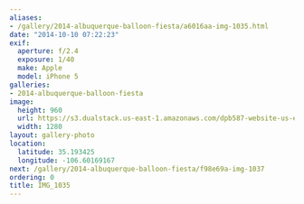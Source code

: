 ```yaml
---
aliases:
- /gallery/2014-albuquerque-balloon-fiesta/a6016aa-img-1035.html
date: "2014-10-10 07:22:23"
exif:
  aperture: f/2.4
  exposure: 1/40
  make: Apple
  model: iPhone 5
galleries:
- 2014-albuquerque-balloon-fiesta
image:
  height: 960
  url: https://s3.dualstack.us-east-1.amazonaws.com/dpb587-website-us-east-1/asset/gallery/2014-albuquerque-balloon-fiesta/a6016aa-img-1035~1280.jpg
  width: 1280
layout: gallery-photo
location:
  latitude: 35.193425
  longitude: -106.60169167
next: /gallery/2014-albuquerque-balloon-fiesta/f98e69a-img-1037
ordering: 0
title: IMG_1035
---
```

